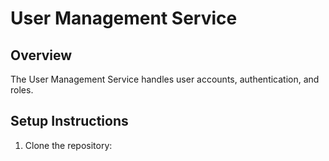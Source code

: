 # User Management Service

## Overview
The User Management Service handles user accounts, authentication, and roles.

## Setup Instructions

1. Clone the repository:
   